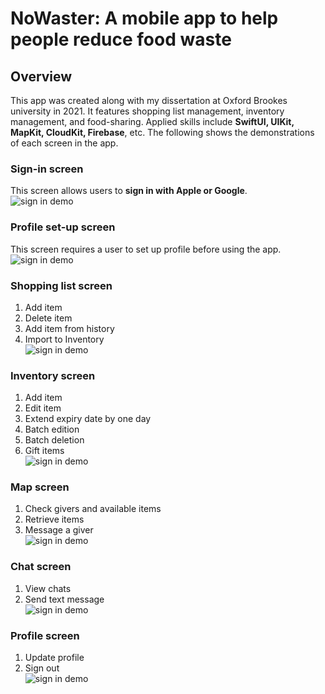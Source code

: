 # NoWaster: A mobile app to help people reduce food waste

## Overview
This app was created along with my dissertation at Oxford Brookes university in 2021. It features shopping list management, inventory management, and food-sharing. Applied skills include **SwiftUI, UIKit, MapKit, CloudKit, Firebase**, etc. The following shows the demonstrations of each screen in the app.

### Sign-in screen
This screen allows users to **sign in with Apple or Google**.   
![sign in demo](NoWaster/Demo/sign_in.gif)

### Profile set-up screen
This screen requires a user to set up profile before using the app.   
![sign in demo](NoWaster/Demo/profile_setup.gif)

### Shopping list screen
1. Add item
2. Delete item
3. Add item from history
4. Import to Inventory  
![sign in demo](NoWaster/Demo/shopping_list.gif)

### Inventory screen
1. Add item 
2. Edit item
3. Extend expiry date by one day
4. Batch edition
5. Batch deletion
6. Gift items  
![sign in demo](NoWaster/Demo/inventory.gif)

### Map screen
1. Check givers and available items
2. Retrieve items
3. Message a giver  
![sign in demo](NoWaster/Demo/map.gif)

### Chat screen
1. View chats
2. Send text message  
![sign in demo](NoWaster/Demo/chat.gif)

### Profile screen
1. Update profile
2. Sign out  
![sign in demo](NoWaster/Demo/profile.gif)
